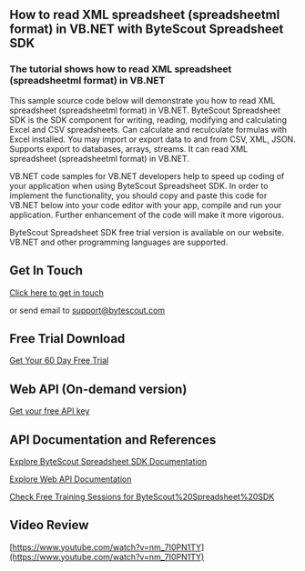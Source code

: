 ## How to read XML spreadsheet (spreadsheetml format) in VB.NET with ByteScout Spreadsheet SDK

### The tutorial shows how to read XML spreadsheet (spreadsheetml format) in VB.NET

This sample source code below will demonstrate you how to read XML spreadsheet (spreadsheetml format) in VB.NET. ByteScout Spreadsheet SDK is the SDK component for writing, reading, modifying and calculating Excel and CSV spreadsheets. Can calculate and reculculate formulas with Excel installed. You may import or export data to and from CSV, XML, JSON. Supports export to databases, arrays, streams. It can read XML spreadsheet (spreadsheetml format) in VB.NET.

VB.NET code samples for VB.NET developers help to speed up coding of your application when using ByteScout Spreadsheet SDK. In order to implement the functionality, you should copy and paste this code for VB.NET below into your code editor with your app, compile and run your application. Further enhancement of the code will make it more vigorous.

ByteScout Spreadsheet SDK free trial version is available on our website. VB.NET and other programming languages are supported.

## Get In Touch

[Click here to get in touch](https://bytescout.zendesk.com/hc/en-us/requests/new?subject=ByteScout%20Spreadsheet%20SDK%20Question)

or send email to [support@bytescout.com](mailto:support@bytescout.com?subject=ByteScout%20Spreadsheet%20SDK%20Question) 

## Free Trial Download

[Get Your 60 Day Free Trial](https://bytescout.com/download/web-installer?utm_source=github-readme)

## Web API (On-demand version)

[Get your free API key](https://pdf.co/documentation/api?utm_source=github-readme)

## API Documentation and References

[Explore ByteScout Spreadsheet SDK Documentation](https://bytescout.com/documentation/index.html?utm_source=github-readme)

[Explore Web API Documentation](https://pdf.co/documentation/api?utm_source=github-readme)

[Check Free Training Sessions for ByteScout%20Spreadsheet%20SDK](https://academy.bytescout.com/)

## Video Review

[https://www.youtube.com/watch?v=nm_7I0PN1TY](https://www.youtube.com/watch?v=nm_7I0PN1TY)
